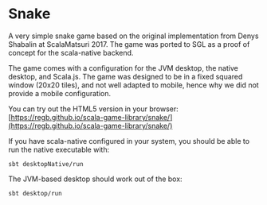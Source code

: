 Snake
=====

A very simple snake game based on the original implementation from Denys
Shabalin at ScalaMatsuri 2017. The game was ported to SGL as a proof of concept
for the scala-native backend.

The game comes with a configuration for the JVM desktop, the native desktop, and
Scala.js. The game was designed to be in a fixed squared window (20x20 tiles), and
not well adapted to mobile, hence why we did not provide a mobile configuration.

You can try out the HTML5 version in your browser:
[https://regb.github.io/scala-game-library/snake/](https://regb.github.io/scala-game-library/snake/)

If you have scala-native configured in your system, you should be able to run the native
executable with:

    sbt desktopNative/run

The JVM-based desktop should work out of the box:

    sbt desktop/run


